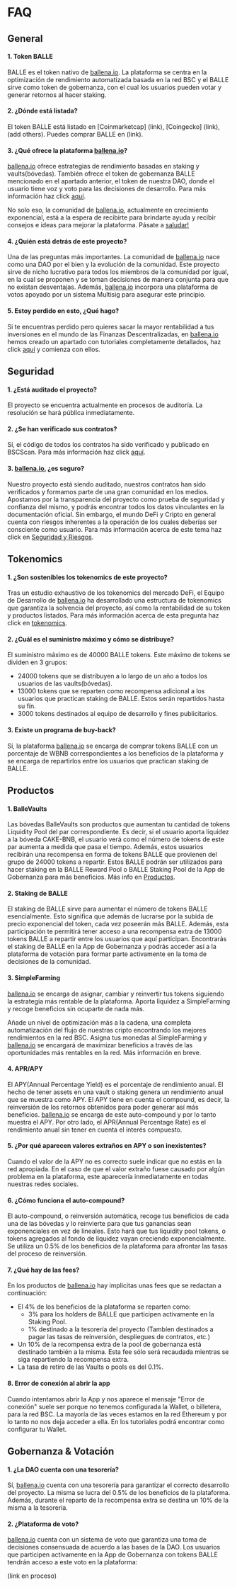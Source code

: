 # FAQ

## General <a id="general"></a>

#### 1. Token BALLE

BALLE es el token nativo de [ballena.io](https://ballena.io/). La plataforma se centra en la optimización de rendimiento automatizada basada en la red BSC y el BALLE sirve como token de gobernanza, con el cual los usuarios pueden votar y generar retornos al hacer staking.



#### 2. ¿Dónde está listada?

El token BALLE está listado en \[Coinmarketcap\] \(link\), \[Coingecko\] \(link\), \(add others\). Puedes comprar BALLE en \(link\).



#### 3. ¿Qué ofrece la plataforma [ballena.io](https://ballena.io/)?

[ballena.io](https://ballena.io/) ofrece estrategias de rendimiento basadas en staking y vaults\(bóvedas\). También ofrece el token de gobernanza BALLE mencionado en el apartado anterior, el token de nuestra DAO, donde el usuario tiene voz y voto para las decisiones de desarrollo. Para más información haz click [aquí](../primeros-pasos/que-podemos-hacer-en-ballena.io.md).

No solo eso, la comunidad de [ballena.io](https://ballena.io/), actualmente en crecimiento exponencial, está a la espera de recibirte para brindarte ayuda y recibir consejos e ideas para mejorar la plataforma. Pásate a [saludar!](../#comunidad)



#### 4. ¿Quién está detrás de este proyecto?

Una de las preguntas más importantes. La comunidad de [ballena.io](https://ballena.io/) nace como una DAO por el bien y la evolución de la comunidad. Este proyecto sirve de nicho lucrativo para todos los miembros de la comunidad por igual, en la cual se proponen y se toman decisiones de manera conjunta para que no existan desventajas. Además, [ballena.io](https://ballena.io/) incorpora una plataforma de votos apoyado por un sistema Multisig para asegurar este principio.



#### 5. Estoy perdido en esto, ¿Qué hago?

Si te encuentras perdido pero quieres sacar la mayor rentabilidad a tus inversiones en el mundo de las Finanzas Descentralizadas, en [ballena.io](https://ballena.io/) hemos creado un apartado con tutoriales completamente detallados, haz click [aquí](../tutoriales-y-herramientas/tutoriales/) y comienza con ellos.



## Seguridad

#### 1. ¿Está auditado el proyecto?

El proyecto se encuentra actualmente en procesos de auditoría. La resolución se hará pública inmediatamente.



#### 2. ¿Se han verificado sus contratos?

Sí, el código de todos los contratos ha sido verificado y publicado en BSCScan. Para más información haz click [aquí](../tecnico/tokenomics.md#smart-contracts).



#### 3. [ballena.io](https://ballena.io/), ¿es seguro?

Nuestro proyecto está siendo auditado, nuestros contratos han sido verificados y formamos parte de una gran comunidad en los medios. Apostamos por la transparencia del proyecto como prueba de seguridad y confianza del mismo, y podrás encontrar todos los datos vinculantes en la documentación oficial. Sin embargo, el mundo DeFi y Cripto en general cuenta con riesgos inherentes a la operación de los cuales deberías ser consciente como usuario. Para más información acerca de este tema haz click en [Seguridad y Riesgos](../tecnico/seguridad-y-riesgos.md).



## Tokenomics

#### 1. ¿Son sostenibles los tokenomics de este proyecto?

Tras un estudio exhaustivo de los tokenomics del mercado DeFi, el Equipo de Desarrollo de [ballena.io](https://ballena.io/) ha desarrollado una estructura de tokenomics que garantiza la solvencia del proyecto, así como la rentabilidad de su token y productos listados. Para más información acerca de esta pregunta haz click en [tokenomics](../tecnico/tokenomics.md).



#### 2. ¿Cuál es el suministro máximo y cómo se distribuye?

El suministro máximo es de 40000 BALLE tokens. Este máximo de tokens se dividen en 3 grupos:

* 24000 tokens que se distribuyen a lo largo de un año a todos los usuarios de las vaults\(bóvedas\).
* 13000 tokens que se reparten como recompensa adicional a los usuarios que practican staking de BALLE. Estos serán repartidos hasta su fín.
* 3000 tokens destinados al equipo de desarrollo y fines publicitarios.



#### 3. Existe un programa de buy-back?

Sí, la plataforma [ballena.io](https://ballena.io/) se encarga de comprar tokens BALLE con un porcentaje de WBNB correspondientes a los beneficios de la plataforma y se encarga de repartirlos entre los usuarios que practican staking de BALLE.



## Productos

#### 1. BalleVaults

Las bóvedas BalleVaults son productos que aumentan tu cantidad de tokens Liquidity Pool del par correspondiente. Es decir, si el usuario aporta liquidez a la bóveda CAKE-BNB, el usuario verá como el número de tokens de este par aumenta a medida que pasa el tiempo. Además, estos usuarios recibirán una recompensa en forma de tokens BALLE que provienen del grupo de 24000 tokens a repartir. Estos BALLE podrán ser utilizados para hacer staking en la BALLE Reward Pool o BALLE Staking Pool de la App de Gobernanza para más beneficios. Más info en [Productos](../tecnico/productos/).



#### 2. Staking de BALLE

El staking de BALLE sirve para aumentar el número de tokens BALLE esencialmente. Esto significa que además de lucrarse por la subida de precio exponencial del token, cada vez poseerán más BALLE. Además, esta participación te permitirá tener acceso a una recompensa extra de 13000 tokens BALLE a repartir entre los usuarios que aquí participan. Encontrarás el staking de BALLE en la App de Gobernanza y podrás acceder así a la plataforma de votación para formar parte activamente en la toma de decisiones de la comunidad.



#### 3. SimpleFarming

[ballena.io](https://ballena.io/) se encarga de asignar, cambiar y reinvertir tus tokens siguiendo la estrategia más rentable de la plataforma. Aporta liquidez a SimpleFarming y recoge beneficios sin ocuparte de nada más.

Añade un nivel de optimización más a la cadena, una completa automatización del flujo de nuestras cripto encontrando los mejores rendimientos en la red BSC. Asigna tus monedas al SimpleFarming y [ballena.io](https://ballena.io/) se encargará de maximizar beneficios a través de las oportunidades más rentables en la red. Más información en breve.



#### 4. APR/APY

El APY\(Annual Percentage Yield\) es el porcentaje de rendimiento anual. El hecho de tener assets en una vault o staking genera un rendimiento anual que se muestra como APY. El APY tiene en cuenta el compound, es decir, la reinversión de los retornos obtenidos para poder generar así más beneficios. [ballena.io](https://ballena.io/) se encarga de este auto-compound y por lo tanto muestra el APY. Por otro lado, el APR\(Annual Percentage Rate\) es el rendimiento anual sin tener en cuenta el interés compuesto.



#### 5. ¿Por qué aparecen valores extraños en APY o son inexistentes?

Cuando el valor de la APY no es correcto suele indicar que no estás en la red apropiada. En el caso de que el valor extraño fuese causado por algún problema en la plataforma, este aparecería inmediatamente en todas nuestras redes sociales.



#### 6. ¿Cómo funciona el auto-compound?

El auto-compound, o reinversión automática, recoge tus beneficios de cada una de las bóvedas y lo reinvierte para que tus ganancias sean exponenciales en vez de lineales. Esto hará que tus liquidity pool tokens, o tokens agregados al fondo de liquidez vayan creciendo exponencialmente. Se utiliza un 0.5% de los beneficios de la plataforma para afrontar las tasas del proceso de reinversión.



#### 7. ¿Qué hay de las fees?

En los productos de [ballena.io](https://ballena.io/) hay implicitas unas fees que se redactan a continuación:

* El 4% de los beneficios de la plataforma se reparten como:
  * 3% para los holders de BALLE que participen activamente en la Staking Pool.
  * 1% destinado a la tesorería del proyecto \(Tambíen destinados a pagar las tasas de reinversión, despliegues de contratos, etc.\)
* Un 10% de la recompensa extra de la pool de gobernanza está destinado también a la misma. Esta fee sólo será recaudada mientras se siga repartiendo la recompensa extra.
* La tasa de retiro de las Vaults o pools es del 0.1%.



#### 8. Error de conexión al abrir la app

Cuando intentamos abrir la App y nos aparece el mensaje "Error de conexión" suele ser porque no tenemos configurada la Wallet, o billetera, para la red BSC. La mayoría de las veces estamos en la red Ethereum y por lo tanto no nos deja acceder a ella. En los tutoriales podrá encontrar como configurar tu Wallet.



## Gobernanza & Votación

#### 1. ¿La DAO cuenta con una tesorería?

Sí, [ballena.io](https://ballena.io/) cuenta con una tesorería para garantizar el correcto desarrollo del proyecto. La misma se lucra del 0.5% de los beneficios de la plataforma. Además, durante el reparto de la recompensa extra se destina un 10% de la misma a la tesorería.



#### 2. ¿Plataforma de voto?

[ballena.io](https://ballena.io/) cuenta con un sistema de voto que garantiza una toma de decisiones consensuada de acuerdo a las bases de la DAO. Los usuarios que participen activamente en la App de Gobernanza con tokens BALLE tendrán acceso a este voto en la plataforma:

\(link en proceso\)

​

​

**​**

**​**

